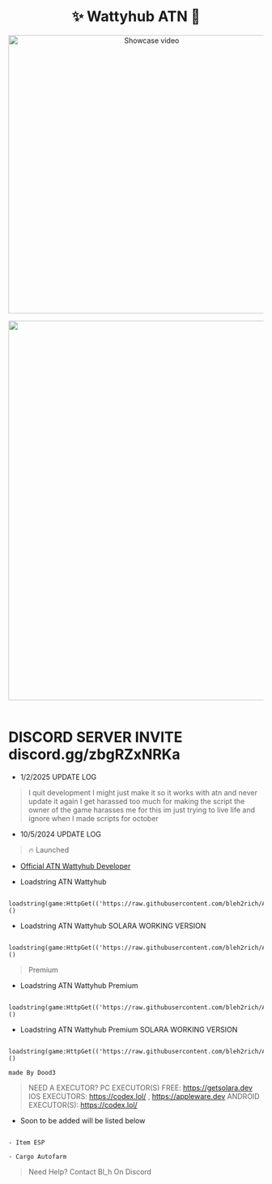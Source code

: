<h1 align="center">✨ Wattyhub ATN 🎉</h1> 
<p align="center">
    <a href="https://www.youtube.com/watch?v=By29I_pvbNA" target="_blank">
        <img src="https://i.imgur.com/KmZpHnw_d.webp?maxwidth=760&fidelity=grand" width="550" alt="Showcase video" title="Showcase video">
    </a>
</p>
<p align= "center"> <kbd> <img  src="https://i.imgur.com/ylRrPFi.png"width="750"> </kbd><br><br>

# DISCORD SERVER INVITE discord.gg/zbgRZxNRKa
- 1/2/2025 UPDATE LOG

> I quit development I might just make it so it works with atn and never update it again I get harassed too much for making the script the owner of the game harasses me for this im just trying to live life and ignore when I made scripts for october

- 10/5/2024 UPDATE LOG
  
> 🔥 Launched

- <a href="https://www.youtube.com/@PrestigedDev">Official ATN Wattyhub Developer</a>

- Loadstring ATN Wattyhub
```
 loadstring(game:HttpGet(('https://raw.githubusercontent.com/bleh2rich/ATN/refs/heads/main/ATNWattyHub.lua'),true))()
```
- Loadstring ATN Wattyhub SOLARA WORKING VERSION
```
 loadstring(game:HttpGet(('https://raw.githubusercontent.com/bleh2rich/ATN/refs/heads/main/Solara/SolaraATN.lua'),true))()
```


> Premium
- Loadstring ATN Wattyhub Premium
```
 loadstring(game:HttpGet(('https://raw.githubusercontent.com/bleh2rich/ATN/refs/heads/main/PremiumATN/PremiumATN.lua'),true))()
```
- Loadstring ATN Wattyhub Premium SOLARA WORKING VERSION
```
 loadstring(game:HttpGet(('https://raw.githubusercontent.com/bleh2rich/ATN/refs/heads/main/PremiumATN/SolaraPremium.lua'),true))()
```



``` made By Dood3 ```

> NEED A EXECUTOR?
> PC EXECUTOR(S) FREE: https://getsolara.dev
> IOS EXECUTORS: https://codex.lol/ , https://appleware.dev
> ANDROID EXECUTOR(S): https://codex.lol/

- Soon to be added will be listed below
```

- Item ESP

- Cargo Autofarm
```



> Need Help? Contact Bl_h On Discord

